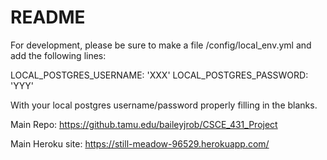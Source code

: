 # README

For development, please be sure to make a file /config/local_env.yml and add the following lines:

LOCAL_POSTGRES_USERNAME: 'XXX'
LOCAL_POSTGRES_PASSWORD: 'YYY'

With your local postgres username/password properly filling in the blanks.

Main Repo: https://github.tamu.edu/baileyjrob/CSCE_431_Project

Main Heroku site: https://still-meadow-96529.herokuapp.com/

